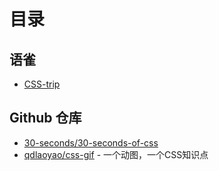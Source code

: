 # 目录

## 语雀

- [CSS-trip](https://www.yuque.com/robinson/css-trip)

## Github 仓库

- [30-seconds/30-seconds-of-css](https://github.com/30-seconds/30-seconds-of-css)
- [qdlaoyao/css-gif](https://github.com/qdlaoyao/css-gif) - 一个动图，一个CSS知识点

